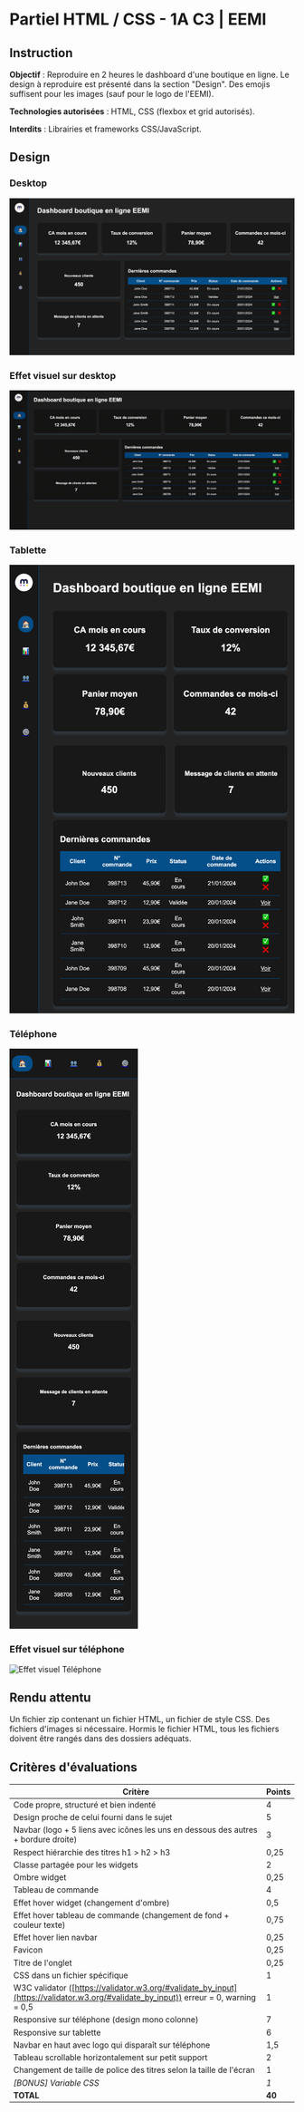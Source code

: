 # Partiel HTML / CSS - 1A C3 | EEMI

## Instruction
**Objectif** : Reproduire en 2 heures le dashboard d'une boutique en ligne. Le design à reproduire est présenté dans la section "Design". Des emojis suffisent pour les images (sauf pour le logo de l'EEMI).

**Technologies autorisées** : HTML, CSS (flexbox et grid autorisés). 

**Interdits** : Librairies et frameworks CSS/JavaScript.

## Design
### Desktop
![Design Desktop](desktop.png)
### Effet visuel sur desktop
![Effet visuel Desktop](effet_desktop.gif)

### Tablette
![Design Tablette](tablet.png)

### Téléphone
![Design Téléphone](phone.png)
### Effet visuel sur téléphone
![Effet visuel Téléphone](effet_mobile.gif)


## Rendu attentu
Un fichier zip contenant un fichier HTML, un fichier de style CSS. Des fichiers d'images si nécessaire. Hormis le fichier HTML, tous les fichiers doivent être rangés dans des dossiers adéquats.

## Critères d'évaluations
| Critère | Points |
|---|---|
| Code propre, structuré et bien indenté | 4 |
| Design proche de celui fourni dans le sujet | 5 |
| Navbar (logo + 5 liens avec icônes les uns en dessous des autres + bordure droite) | 3 |
| Respect hiérarchie des titres h1 > h2 > h3 | 0,25 |
| Classe partagée pour les widgets | 2 |
| Ombre widget | 0,25 |
| Tableau de commande | 4 |
| Effet hover widget (changement d'ombre) | 0,5 |
| Effet hover tableau de commande (changement de fond + couleur texte) | 0,75 |
| Effet hover lien navbar | 0,25 |
| Favicon | 0,25 |
| Titre de l'onglet | 0,25 |
| CSS dans un fichier spécifique | 1 |
| W3C validator ([https://validator.w3.org/#validate_by_input](https://validator.w3.org/#validate_by_input)) erreur = 0, warning = 0,5 | 1
| Responsive sur téléphone (design mono colonne) | 7 |
| Responsive sur tablette | 6 |
| Navbar en haut avec logo qui disparaît sur téléphone | 1,5 |
| Tableau scrollable horizontalement sur petit support | 2 |
| Changement de taille de police des titres selon la taille de l'écran | 1 |
| *[BONUS] Variable CSS* | *1* |
| **TOTAL** | **40** |